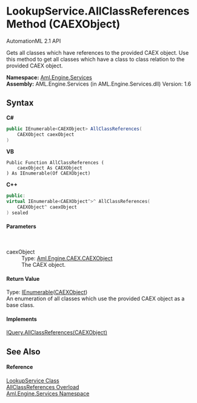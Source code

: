 # LookupService.AllClassReferences Method (CAEXObject)
AutomationML 2.1 API 

Gets all classes which have references to the provided CAEX object. Use this method to get all classes which have a class to class relation to the provided CAEX object.

**Namespace:**&nbsp;<a href="N_Aml_Engine_Services">Aml.Engine.Services</a><br />**Assembly:**&nbsp;AML.Engine.Services (in AML.Engine.Services.dll) Version: 1.6

## Syntax

**C#**<br />
``` C#
public IEnumerable<CAEXObject> AllClassReferences(
	CAEXObject caexObject
)
```

**VB**<br />
``` VB
Public Function AllClassReferences ( 
	caexObject As CAEXObject
) As IEnumerable(Of CAEXObject)
```

**C++**<br />
``` C++
public:
virtual IEnumerable<CAEXObject^>^ AllClassReferences(
	CAEXObject^ caexObject
) sealed
```


#### Parameters
&nbsp;<dl><dt>caexObject</dt><dd>Type: <a href="T_Aml_Engine_CAEX_CAEXObject">Aml.Engine.CAEX.CAEXObject</a><br />The CAEX object.</dd></dl>

#### Return Value
Type: <a href="https://docs.microsoft.com/dotnet/api/system.collections.generic.ienumerable-1" target="_parent" rel="noopener noreferrer">IEnumerable</a>(<a href="T_Aml_Engine_CAEX_CAEXObject">CAEXObject</a>)<br />An enumeration of all classes which use the provided CAEX object as a base class.

#### Implements
<a href="M_Aml_Engine_Services_Interfaces_IQuery_AllClassReferences_1">IQuery.AllClassReferences(CAEXObject)</a><br />

## See Also


#### Reference
<a href="T_Aml_Engine_Services_LookupService">LookupService Class</a><br /><a href="Overload_Aml_Engine_Services_LookupService_AllClassReferences">AllClassReferences Overload</a><br /><a href="N_Aml_Engine_Services">Aml.Engine.Services Namespace</a><br />